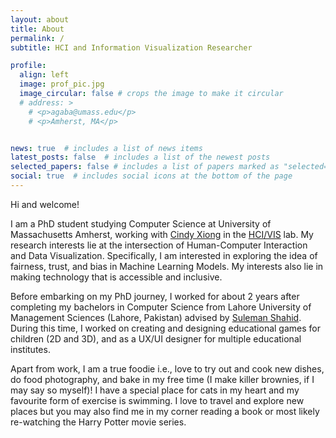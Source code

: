 ```yaml
---
layout: about
title: About
permalink: /
subtitle: HCI and Information Visualization Researcher

profile:
  align: left
  image: prof_pic.jpg
  image_circular: false # crops the image to make it circular
  # address: >
    # <p>agaba@umass.edu</p>
    # <p>Amherst, MA</p>


news: true  # includes a list of news items
latest_posts: false  # includes a list of the newest posts
selected_papers: false # includes a list of papers marked as "selected={true}"
social: true  # includes social icons at the bottom of the page
---
```


Hi and welcome!

I am a PhD student studying Computer Science at University of Massachusetts Amherst, working with <a href='https://cyxiong.com/'>Cindy Xiong</a> in the <a href='https://cyxiong.com/visualizaxiong-lab/'>HCI/VIS</a> lab.
My research interests lie at the intersection of Human-Computer Interaction and Data Visualization. Specifically, I am interested in exploring the idea of fairness, trust, and bias in Machine Learning Models. My interests also lie in making technology that is accessible and inclusive.

Before embarking on my PhD journey, I worked for about 2 years after completing my bachelors in Computer Science from Lahore University of Management Sciences (Lahore, Pakistan) advised by <a href='https://lums.edu.pk/lums_employee/4407'>Suleman Shahid</a>. During this time, I worked on creating and designing educational games for children (2D and 3D), and as a UX/UI designer for multiple educational institutes.

Apart from work, I am a true foodie i.e., love to try out and cook new dishes, do food photography, and bake in my free time (I make killer brownies, if I may say so myself)! I have a special place for cats in my heart and my favourite form of exercise is swimming. I love to travel and explore new places but you may also find me in my corner reading a book or most likely re-watching the Harry Potter movie series.
